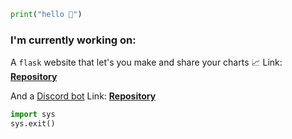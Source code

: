 ```python
print("hello 👋")
```

### I'm currently working on:
A `flask` website that let's you make and share your charts 📈
Link: **[Repository](https://github.com/VL07/All_Visualizer "Repos main page")**

And a [Discord bot](https://discord.com)
Link: **[Repository](https://github.com/VL07/GamerBot2.0)**

```python
import sys
sys.exit()
```

